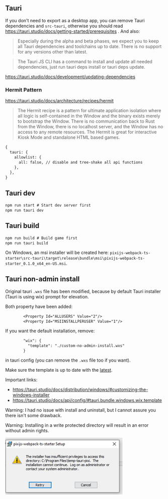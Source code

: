
## Tauri

If you don't need to export as a desktop app, you can remove Tauri dependencies and `src-tauri`,
otherwise you should read https://tauri.studio/docs/getting-started/prerequisites .
And also:

> Especially during the alpha and beta phases, we expect you to keep all Tauri dependencies and toolchains up to date.
> There is no support for any versions other than latest.

> The Tauri JS CLI has a command to install and update all needed dependencies, just run tauri deps install or tauri deps update.

https://tauri.studio/docs/development/updating-dependencies

### Hermit Pattern

https://tauri.studio/docs/architecture/recipes/hermit

> The Hermit recipe is a pattern for ultimate application isolation where all logic is self-contained in the
> Window and the binary exists merely to bootstrap the Window. There is no communication back to Rust from the Window,
> there is no localhost server, and the Window has no access to any remote resources.
> The Hermit is great for interactive Kiosk Mode and standalone HTML based games.

```json5
{
  tauri: {
    allowlist: {
      all: false, // disable and tree-shake all api functions
    },
  },
}
```

## Tauri dev

```shell
npm run start # Start dev server first
npm run tauri dev
```

## Tauri build

```shell
npm run build # Build game first
npm run tauri build
```

On Windows, an msi installer will be created here:
`pixijs-webpack-ts-starter\src-tauri\target\release\bundle\msi\pixijs-webpack-ts-starter_0.1.0_x64_en-US.msi`.

## Tauri non-admin install

Original tauri `.wxs` file has been modified, because by default Tauri installer (Tauri is using wix) prompt for elevation.

Both property have been added:

```
        <Property Id="ALLUSERS" Value="2"/>
        <Property Id="MSIINSTALLPERUSER" Value="1"/>
```

If you want the default installation, remove:

```
        "wix": {
          "template": "./custom-no-admin-install.wxs"
        }
```

in tauri config (you can remove the `.wxs` file too if you want).

Make sure the template is up to date with the [latest](https://github.com/tauri-apps/tauri/blob/dev/tooling/bundler/src/bundle/windows/templates/main.wxs).

Important links:

- https://tauri.studio/docs/distribution/windows/#customizing-the-windows-installer
- https://tauri.studio/docs/api/config/#tauri.bundle.windows.wix.template

Warning: I had no issue with install and uninstall, but I cannot assure you there isn't some drawback.

Warning: Installing in a write protected directory will result in an error without admin rights.

![readme-img/img_5.png](readme-img/img_5.png)

